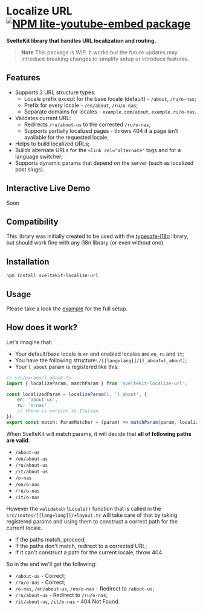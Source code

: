 # Localize URL [![NPM lite-youtube-embed package](https://img.shields.io/npm/v/sveltekit-localize-url.svg)](https://npmjs.org/package/sveltekit-localize-url)

**SvelteKit library that handles URL localization and routing.**

> **Note**
> This package is WIP. It works but the future updates may introduce breaking changes to simplify setup or introduce features.

## Features

-   Supports 3 URL structure types:
    -   Locale prefix except for the base locale (default) - `/about`, `/ru/o-nas`;
    -   Prefix for every locale - `/en/about`, `/ru/o-nas`;
    -   Separate domains for locales - `example.com/about`, `example.ru/o-nas`.
-   Validates current URL:
    -   Redirects `/ru/about-us` to the corrected `/ru/o-nas`;
    -   Supports partially localized pages - throws 404 if a page isn’t available for the requested locale.
-   Helps to build localized URLs;
-   Builds alternate URLs for the `<link rel="alternate"` tags and for a language switcher;
-   Supports dynamic params that depend on the server (such as localized post slugs).

## Interactive Live Demo

Soon

## Compatibility

This library was initially created to be used with the [typesafe-i18n](https://github.com/ivanhofer/typesafe-i18n) library, but should work fine with any i18n library (or even without one).

## Installation

```
npm install sveltekit-localize-url
```

## Usage

Please take a look the [example](https://github.com/rinart73/sveltekit-localize-url/tree/main/src) for the full setup.

## How does it work?

Let's imagine that:

-   Your default/base locale is `en` and enabled locales are `en`, `ru` and `it`;
-   You have the following structure: `/[[lang=lang]]/[l_about=l_about]`;
-   Your `l_about` param is registered like this:

```typescript
// src/params/l_about.ts
import { localizeParam, matchParam } from 'sveltekit-localize-url';

const localizedParam = localizeParam(1, 'l_about', {
	en: 'about-us',
	ru: 'o-nas'
	// there is version in Italian
});
export const match: ParamMatcher = (param) => matchParam(param, localizedParam);
```

When SvelteKit will match params, it will decide that **all of following paths are valid**:

-   `/about-us`
-   `/en/about-us`
-   `/ru/about-us`
-   `/it/about-us`
-   `/o-nas`
-   `/en/o-nas`
-   `/ru/o-nas`
-   `/it/o-nas`

However the `validateUrlLocale()` function that is called in the `src/routes/[[lang=lang]]/+layout.ts` will take care of that by taking registered params and using them to construct a correct path for the current locale.

-   If the paths match, proceed;
-   If the paths don't match, redirect to a corrected URL;
-   If it can't construct a path for the current locale, throw 404.

So in the end we'll get the following:

-   `/about-us` - Correct;
-   `/ru/o-nas` - Correct;
-   `/o-nas`, `/en/about-us`, `/en/o-nas` - Redirect to `/about-us`;
-   `/ru/about-us` - Redirect to `/ru/o-nas`;
-   `/it/about-us`, `/it/o-nas` - 404 Not Found.
